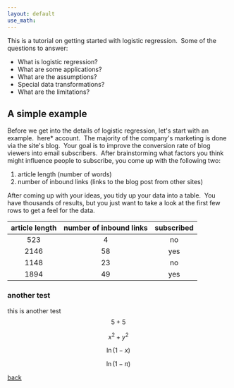 ```yaml
---
layout: default
use_math: 
---
```




This is a tutorial on getting started with logistic regression.  Some of the questions to answer:
- What is logistic regression?
- What are some applications?
- What are the assumptions?
- Special data transformations?
- What are the limitations?

## A simple example
Before we get into the details of logistic regression, let's start with an example.  
here* account.  The majority of the company's marketing is done via the site's blog.  Your goal is to improve the conversion rate of blog viewers into email subscribers.  After brainstorming what factors you think might influence people to subscribe, you come up with the following two:
1. article length (number of words)
2. number of inbound links (links to the blog post from other sites)

After coming up with your ideas, you tidy up your data into a table.  You have thousands of results, but you just want to take a look at the first few rows to get a feel for the data.

article length|number of inbound links|subscribed
:---: | :---: | :---:
523 | 4 | no
2146|58|yes
1148|23|no
1894|49|yes


 

### another test
this is another test $$ 5+5 $$

$$ 
x^2 + y^2 
$$

$$
\ln(1-x)
$$

$$
\ln(1-\pi)
$$

[back](./)
